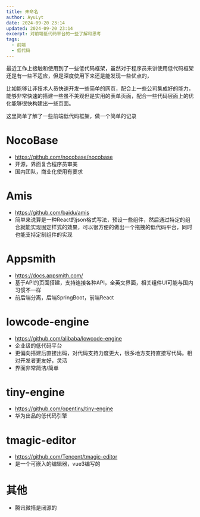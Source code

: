 ```yaml
---
title: 未命名
author: AyuLyt
date: 2024-09-20 23:14
updated: 2024-09-20 23:14
excerpt: 对前端低代码平台的一些了解和思考
tags:
  - 前端
  - 低代码
---
```

最近工作上接触和使用到了一些低代码框架，虽然对于程序员来讲使用低代码框架还是有一些不适应，但是深度使用下来还是能发现一些优点的，

比如能够让非技术人员快速开发一些简单的网页，配合上一些公司集成好的能力，能够非常快速的搭建一些虽不美观但是实用的表单页面，配合一些代码层面上的优化能够很快构建出一些页面。

这里简单了解了一些前端低代码框架，做一个简单的记录

# NocoBase

- https://github.com/nocobase/nocobase
- 开源，界面复合程序员审美
- 国内团队，商业化使用有要求

# Amis

- https://github.com/baidu/amis
- 简单来说算是一种React的json格式写法，预设一些组件，然后通过特定的组合就能实现固定样式的效果，可以很方便的做出一个拖拽的低代码平台，同时也能支持定制组件的实现

# Appsmith

- https://docs.appsmith.com/
- 基于API的页面搭建，支持连接各种API，全英文界面，相关组件UI可能与国内习惯不一样
- 前后端分离，后端SpringBoot，前端React

# lowcode-engine

- https://github.com/alibaba/lowcode-engine
- 企业级的低代码平台
- 更偏向搭建后直接出码，对代码支持力度更大，很多地方支持直接写代码。相对开发者更友好，灵活
- 界面非常简洁/简单

# tiny-engine

- https://github.com/opentiny/tiny-engine
- 华为出品的低代码引擎

# tmagic-editor

- https://github.com/Tencent/tmagic-editor
- 是一个可嵌入的编辑器，vue3编写的


# 其他

- 腾讯微搭是闭源的